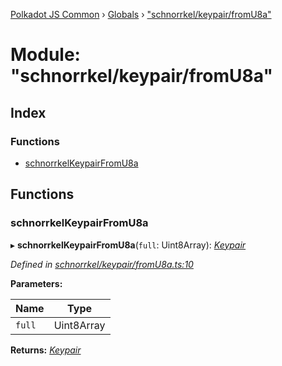 [Polkadot JS Common](../README.md) › [Globals](../globals.md) › ["schnorrkel/keypair/fromU8a"](_schnorrkel_keypair_fromu8a_.md)

# Module: "schnorrkel/keypair/fromU8a"

## Index

### Functions

* [schnorrkelKeypairFromU8a](_schnorrkel_keypair_fromu8a_.md#schnorrkelkeypairfromu8a)

## Functions

###  schnorrkelKeypairFromU8a

▸ **schnorrkelKeypairFromU8a**(`full`: Uint8Array): *[Keypair](../interfaces/_types_.keypair.md)*

*Defined in [schnorrkel/keypair/fromU8a.ts:10](https://github.com/polkadot-js/common/blob/0f45b7fb/packages/util-crypto/src/schnorrkel/keypair/fromU8a.ts#L10)*

**Parameters:**

Name | Type |
------ | ------ |
`full` | Uint8Array |

**Returns:** *[Keypair](../interfaces/_types_.keypair.md)*
